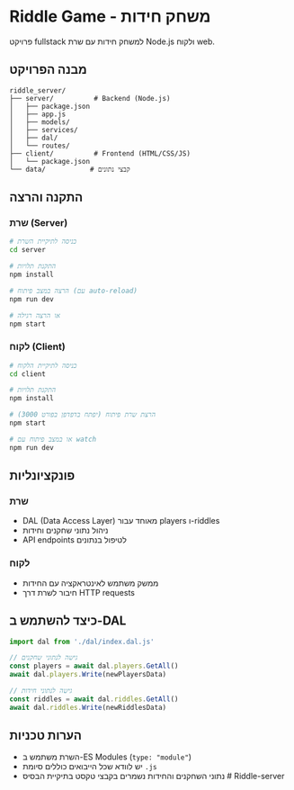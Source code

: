 # Riddle Game - משחק חידות

פרויקט fullstack למשחק חידות עם שרת Node.js ולקוח web.

## מבנה הפרויקט

```
riddle_server/
├── server/          # Backend (Node.js)
│   ├── package.json
│   ├── app.js
│   ├── models/
│   ├── services/
│   ├── dal/
│   └── routes/
├── client/          # Frontend (HTML/CSS/JS)
│   └── package.json
└── data/           # קבצי נתונים
```

## התקנה והרצה

### שרת (Server)

```bash
# כניסה לתיקיית השרת
cd server

# התקנת תלויות
npm install

# הרצה במצב פיתוח (עם auto-reload)
npm run dev

# או הרצה רגילה
npm start
```

### לקוח (Client)

```bash
# כניסה לתיקיית הלקוח
cd client

# התקנת תלויות
npm install

# הרצת שרת פיתוח (יפתח בדפדפן בפורט 3000)
npm start

# או במצב פיתוח עם watch
npm run dev
```

## פונקציונליות

### שרת
- DAL (Data Access Layer) מאוחד עבור players ו-riddles
- ניהול נתוני שחקנים וחידות
- API endpoints לטיפול בנתונים

### לקוח
- ממשק משתמש לאינטראקציה עם החידות
- חיבור לשרת דרך HTTP requests

## כיצד להשתמש ב-DAL

```javascript
import dal from './dal/index.dal.js'

// גישה לנתוני שחקנים
const players = await dal.players.GetAll()
await dal.players.Write(newPlayersData)

// גישה לנתוני חידות  
const riddles = await dal.riddles.GetAll()
await dal.riddles.Write(newRiddlesData)
```

## הערות טכניות

- השרת משתמש ב-ES Modules (`type: "module"`)
- יש לוודא שכל הייבואים כוללים סיומת `.js`
- נתוני השחקנים והחידות נשמרים בקבצי טקסט בתיקיית הבסיס # Riddle-server
